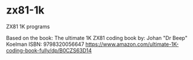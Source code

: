 # zx81-1k
ZX81 1K programs

Based on the book:	The ultimate 1K ZX81 coding book
by:					Johan "Dr Beep" Koelman
ISBN:				9798320056647
https://www.amazon.com/ultimate-1K-coding-book-fully/dp/B0CZS63D14
